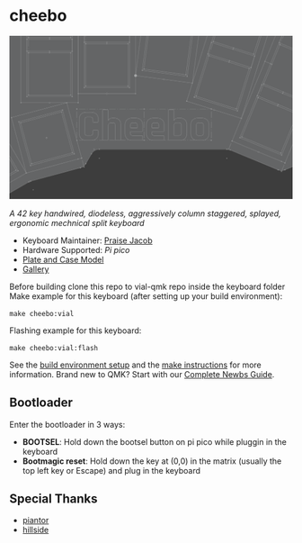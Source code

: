 # cheebo

![cheebo](https://github.com/Felix-Kyun/cheebo/blob/master/assets/banner.png?raw=true)

_A 42 key handwired, diodeless, aggressively column staggered, splayed, ergonomic mechnical split keyboard_

-   Keyboard Maintainer: [Praise Jacob](https://github.com/Felix-Kyun)
-   Hardware Supported: _Pi pico_
-   [Plate and Case Model](https://cad.onshape.com/documents/d629d05c6ab4ceb50aa5ccc0/w/f011758026d3b82147f3d326/e/3afc35aa885c8655b5dc0660)
-  [Gallery](https://github.com/Felix-Kyun/cheebo/blob/master/gallery.md)

Before building clone this repo to vial-qmk repo inside the keyboard folder
Make example for this keyboard (after setting up your build environment):

    make cheebo:vial

Flashing example for this keyboard:

    make cheebo:vial:flash

See the [build environment setup](https://docs.qmk.fm/#/getting_started_build_tools) and the [make instructions](https://docs.qmk.fm/#/getting_started_make_guide) for more information. Brand new to QMK? Start with our [Complete Newbs Guide](https://docs.qmk.fm/#/newbs).

## Bootloader

Enter the bootloader in 3 ways:

-   **BOOTSEL**: Hold down the bootsel button on pi pico while pluggin in the keyboard
-   **Bootmagic reset**: Hold down the key at (0,0) in the matrix (usually the top left key or Escape) and plug in the keyboard

## Special Thanks

-   [piantor](https://github.com/beekeeb/piantor)
-   [hillside](https://github.com/mmccoyd/hillside)
